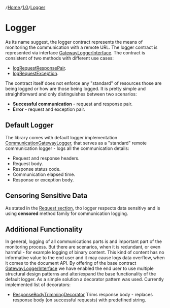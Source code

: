 `/`[Home](/service-layer)`/`[1.0](/service-layer/docs/1.0)`/`[Logger](08-logger.html)

# Logger

As its name suggest, the logger contract represents the means of monitoring the communication with
a remote URL.
The logger contract is represented via
interface [GatewayLoggerInterface](../../src/Transport/Logging/GatewayLoggerInterface.php).
The contract is consistent of two methods with different use cases:

* [logRequestResponsePair](../../src/Transport/Logging/GatewayLoggerInterface.php).
* [logRequestException](../../src/Transport/Logging/GatewayLoggerInterface.php).

The contract itself does not enforce any "standard" of resources those are being logged or how are those being logged.
It is pretty simple and straightforward and only distinguishes between two scenarios:

* **Successful communication** - request and response pair.
* **Error** - request and exception pair.

## Default Logger

The library comes with default logger
implementation [CommunicationGatewayLogger](../../src/Transport/Logging/CommunicationGatewayLogger.php),
that serves as a "standard" remote communication logger - logs all the communication details:

* Request and response headers.
* Request body.
* Response status code.
* Communication elapsed time.
* Response or exception body.

## Censoring Sensitive Data

As stated in the [Request section](04-request.html#censoring-critical-data), tho logger respects data sensitivy
and is using **censored** method family for communication logging.

## Additional Functionality

In general, logging of all communications parts is and important part of the monitoring process.
But there are scenarios, when it is redundant, or even harmful - for example logging of binary content.
This kind of content has no informative value to the end user and it may cause logs data overflow, when it comes
to the document API.
By offering of the base contract [GatewayLoggerInterface](../../src/Transport/Logging/GatewayLoggerInterface.php)
we have enabled the end user to use multiple structural design patterns and alter/expand the base functionality of
the default logger.
As a simple solution a decorator pattern was used. Currently implemented list of decorators:

* [ResponseBodyTrimmingDecorator](../../src/Transport/Logging/Decorator/ResponseBodyTrimmingDecorator.php)
  Trims response body - replaces response body (on successful requests) with predefined string.

